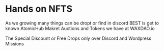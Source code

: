 # Hands on NFTS 

As we growing many things can be dropt or find in discord BEST is get to known AtomicHub Makret Auctions and Tokens we have at WAXDAO.io

The Special Discount or Free Drops only over Discord and Wordpress Missions
